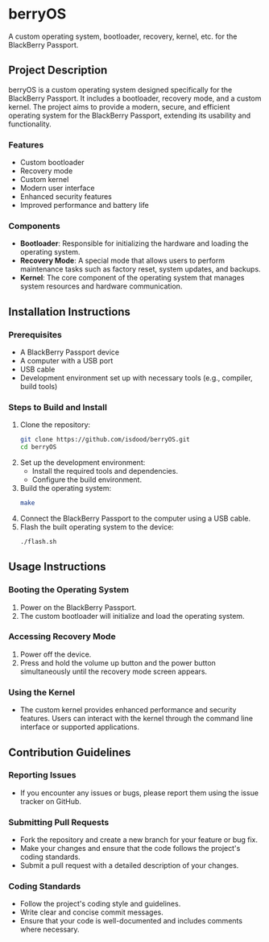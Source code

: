 # berryOS
A custom operating system, bootloader, recovery, kernel, etc. for the BlackBerry Passport.

## Project Description
berryOS is a custom operating system designed specifically for the BlackBerry Passport. It includes a bootloader, recovery mode, and a custom kernel. The project aims to provide a modern, secure, and efficient operating system for the BlackBerry Passport, extending its usability and functionality.

### Features
- Custom bootloader
- Recovery mode
- Custom kernel
- Modern user interface
- Enhanced security features
- Improved performance and battery life

### Components
- **Bootloader**: Responsible for initializing the hardware and loading the operating system.
- **Recovery Mode**: A special mode that allows users to perform maintenance tasks such as factory reset, system updates, and backups.
- **Kernel**: The core component of the operating system that manages system resources and hardware communication.

## Installation Instructions
### Prerequisites
- A BlackBerry Passport device
- A computer with a USB port
- USB cable
- Development environment set up with necessary tools (e.g., compiler, build tools)

### Steps to Build and Install
1. Clone the repository:
   ```bash
   git clone https://github.com/isdood/berryOS.git
   cd berryOS
   ```
2. Set up the development environment:
   - Install the required tools and dependencies.
   - Configure the build environment.
3. Build the operating system:
   ```bash
   make
   ```
4. Connect the BlackBerry Passport to the computer using a USB cable.
5. Flash the built operating system to the device:
   ```bash
   ./flash.sh
   ```

## Usage Instructions
### Booting the Operating System
1. Power on the BlackBerry Passport.
2. The custom bootloader will initialize and load the operating system.

### Accessing Recovery Mode
1. Power off the device.
2. Press and hold the volume up button and the power button simultaneously until the recovery mode screen appears.

### Using the Kernel
- The custom kernel provides enhanced performance and security features. Users can interact with the kernel through the command line interface or supported applications.

## Contribution Guidelines
### Reporting Issues
- If you encounter any issues or bugs, please report them using the issue tracker on GitHub.

### Submitting Pull Requests
- Fork the repository and create a new branch for your feature or bug fix.
- Make your changes and ensure that the code follows the project's coding standards.
- Submit a pull request with a detailed description of your changes.

### Coding Standards
- Follow the project's coding style and guidelines.
- Write clear and concise commit messages.
- Ensure that your code is well-documented and includes comments where necessary.
